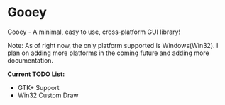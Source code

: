 # Gooey
Gooey - A minimal, easy to use, cross-platform GUI library!

Note: As of right now, the only platform supported is Windows(Win32). I plan on adding more platforms in the coming future and adding more documentation.

**Current TODO List:**
* GTK+ Support
* Win32 Custom Draw
